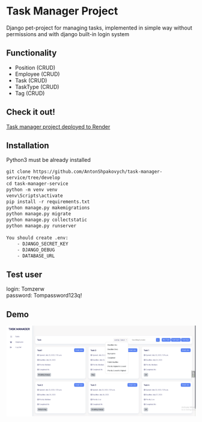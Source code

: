 # Task Manager Project

Django pet-project for managing tasks, implemented in simple way without permissions and with django built-in login system 

## Functionality
  - Position (CRUD)
  - Employee (CRUD)
  - Task (CRUD)
  - TaskType (CRUD)
  - Tag (CRUD)

## Check it out!
[Task manager project deployed to Render](https://task-manager-stsc.onrender.com/tasks/)

## Installation

Python3 must be already installed

```shell
git clone https://github.com/AntonShpakovych/task-manager-service/tree/develop
сd task-manager-service
python -m venv venv
venv\Scripts\activate
pip install -r requirements.txt
python manage.py makemigrations
python manage.py migrate
python manage.py collectstatic
python manage.py runserver

You should create .env:
    - DJANGO_SECRET_KEY
    - DJANGO_DEBUG
    - DATABASE_URL
```
## Test user

login: Tomzerw              
password: Tompassword123q!

## Demo
![Website Interface](demo.png)
